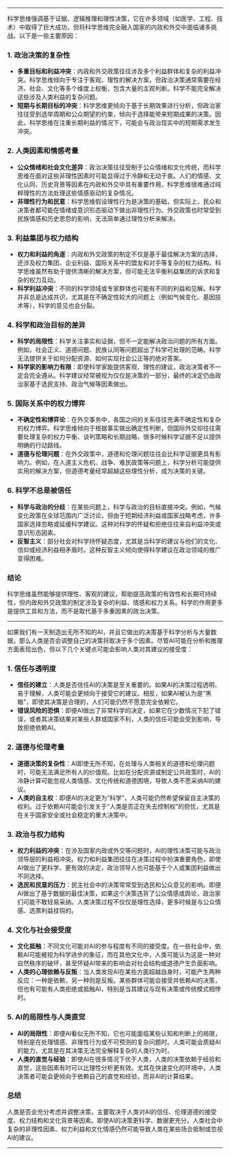 
---

科学思维强调基于证据、逻辑推理和理性决策，它在许多领域（如医学、工程、技术）中取得了巨大成功，但将科学思维完全融入国家的内政和外交中面临诸多挑战。以下是一些主要原因：

### 1. **政治决策的复杂性**
   - **多重目标和利益冲突**：内政和外交政策往往涉及多个利益群体和复杂的利益冲突。科学思维倾向于专注于客观、理性的解决方案，但政治决策通常需要在经济、社会、文化等多个维度上权衡，包含大量的主观判断。科学不能完全解决这些涉及人类利益的复杂问题。
   - **短期与长期目标的冲突**：科学思维更倾向于基于长期效果进行分析，但政治家往往受到选举周期和公众期望的约束，倾向于选择能带来短期成果的决策。因此，科学思维在注重长期利益的情况下，可能会与政治现实中的短期需求发生冲突。

### 2. **人类因素和情感考量**
   - **公众情绪和社会文化差异**：政治决策往往受制于公众情绪和文化传统，而科学思维在面对这些非理性因素时可能显得过于冷静和无动于衷。人们的情感、文化认同、历史背景等因素在内政和外交中具有重要作用，科学思维很难通过纯粹理性的方法处理这些情感驱动的复杂情况。
   - **非理性行为和民意**：科学思维假设理性行为是决策的基础，但实际上，民众和决策者都可能在情绪或意识形态驱动下做出非理性行为。外交政策也时常受到民族情感和历史恩怨的影响，无法简单通过理性分析来解决。

### 3. **利益集团与权力结构**
   - **权力和利益的角逐**：内政和外交政策的制定不仅是基于最佳解决方案的选择，还涉及权力集团、企业利益、国际关系中的盟友和对手等复杂的权力结构。科学思维虽然有助于提供清晰的解决方案，但可能无法平衡利益集团的诉求和复杂的权力互动。
   - **科学利益冲突**：不同的科学领域或专家群体也可能有不同的利益和见解。科学并非总是达成共识，尤其是在不确定性较大的问题上（例如气候变化、基因技术等），科学的意见也会分裂。

### 4. **科学和政治目标的差异**
   - **科学的局限性**：科学关注事实和证据，但不一定能解决政治问题的所有方面。例如，社会正义、道德问题、民族认同等问题超出了科学可处理的范畴。科学无法提供关于如何分配资源、如何实现社会公正等的绝对答案。
   - **科学家的影响力有限**：即使科学家能提供客观、理性的建议，政治决策者不一定会完全遵从。科学建议经常被视为仅仅是决策的一部分，最终的决定仍由政治家基于选民支持、政治气候等因素做出。

### 5. **国际关系中的权力博弈**
   - **不确定性和博弈论**：在外交事务中，各国之间的关系往往充满不确定性和复杂的权力博弈。科学思维倾向于根据事实做出确定性判断，但国际外交却往往需要处理复杂的权力平衡、谈判策略和长期战略，很多时候科学证据不足以提供明确的行动路线。
   - **道德与伦理问题**：在外交政策中，道德和伦理问题往往会比科学证据更具有影响力。例如，在人道主义危机、战争、难民政策等问题上，科学分析可能提供实用的解决方案，但道德考量经常超越这些理性分析，成为决策的关键。

### 6. **科学不总是被信任**
   - **科学与政治的分歧**：在某些问题上，科学与政治的目标直接冲突。例如，气候变化政策在全球范围内广泛讨论，但由于短期经济利益或国家战略考虑，许多国家选择忽略或延缓科学建议。这种对科学的怀疑和拒绝往往来自利益冲突或意识形态因素。
   - **反智主义**：部分社会对科学持怀疑态度，尤其是当科学的建议与他们的文化、信仰或经济利益相矛盾时。这种反智主义倾向使得科学建议在政治领域的推广变得困难。

### 结论
科学思维虽然能够提供理性、客观的建议，帮助提高政策的有效性和长期可持续性，但内政和外交政策的制定涉及复杂的利益、情感和权力关系。科学的作用更多是提供工具和方法，而不是取代基于多重因素的政治决策。

---

如果我们有一天制造出无所不知的AI，并且它做出的决策基于科学分析与大量数据，那么人类是否会调整自己的决策将取决于多个因素。尽管AI可能在分析和推理方面表现出色，但以下几个关键点可能会影响人类对其建议的接受度：

### 1. **信任与透明度**
   - **信任的建立**：人类是否信任AI的决策是至关重要的。如果AI的决策过程透明、易于理解，人类可能会更倾向于接受它的建议。相反，如果AI被认为是“黑箱”，即使其决策是合理的，人们可能仍然不愿意完全依赖它。
   - **错误风险的恐惧**：即便AI做出了非常科学的决定，如果它在少数情况下犯了错误，或者其决策结果对某些人群或国家不利，人类的信任可能会受到影响，导致拒绝依赖AI。

### 2. **道德与伦理考量**
   - **道德决策的复杂性**：AI即使无所不知，在处理与人类相关的道德和伦理问题时，可能无法满足所有人的价值观。比如在分配资源或制定公共政策时，AI的冷静计算可能忽视人类情感、文化传统和道德困境，导致人类不愿采纳AI的建议。
   - **人类的自主权**：即便AI的决定更为“科学”，人类可能仍然希望保留自主决策的权利。过于依赖AI可能会引发关于“人类是否正在失去控制权”的担忧，尤其是在关乎国家安全或社会稳定的重大决策中。

### 3. **政治与权力结构**
   - **权力利益的冲突**：在涉及国家内政或外交等问题时，AI的理性决策可能与政治领导层的利益相冲突。权力和利益集团往往在决策过程中扮演重要角色，即使AI做出了更科学、更有效的决定，政治领导人也可能基于个人或集团利益做出不同选择。
   - **选民和民意的压力**：民主社会中的决策常常受到选民和公众意见的影响。即便AI做出了基于数据的最佳决策，如果这个决策违背了公众情感或舆论，政治家们可能不敢轻易采纳。人类决策过程不仅仅是理性选择，更多时候是与公众情感、选票利益挂钩的。

### 4. **文化与社会接受度**
   - **文化抵触**：不同文化可能对AI的参与程度有不同的接受度。在一些社会中，依赖AI可能被视为科学进步的象征，而在其他文化中，人类可能认为这是一种对自然秩序的破坏，甚至怀疑AI带来的影响会对社会结构或道德产生负面影响。
   - **人类的心理依赖与反叛**：当人类发现AI在某些方面超越自身时，可能产生两种反应：一种是依赖，另一种则是反叛。某些群体可能会接受并依赖AI的决策，但也有可能有人类拒绝或抵触AI，特别是当其建议与现有决策或传统模式相悖时。

### 5. **AI的局限性与人类直觉**
   - **AI的局限性**：即便AI看似无所不知，它也可能面临某些认知和判断上的局限，特别是在处理情感、非理性行为或不可预测的复杂问题时。人类可能会质疑AI的能力，尤其是在其决策无法完全解释复杂的人类行为时。
   - **人类的直觉与经验**：即使AI在很多情况下优于人类，人类的决策依赖于经验和直觉，这些因素有时可以比理性分析更有效。尤其在快速变化的环境中，人类决策者可能会更倾向于依赖自己的直觉和经验，而非AI的计算结果。

### 总结
人类是否会充分考虑并调整决策，主要取决于人类对AI的信任、伦理道德的接受度、权力结构和文化背景等因素。即使AI的决策更科学、数据更充分，人类社会中复杂的非理性因素、权力利益和文化情感仍然可能导致人类在某些场合抵制或忽视AI的建议。

---



